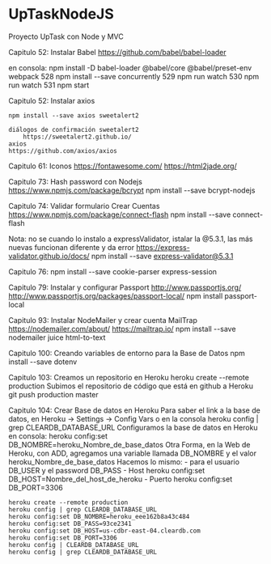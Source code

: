 # UpTaskNodeJS
Proyecto UpTask con Node y MVC



Capitulo 52:
    Instalar Babel
    https://github.com/babel/babel-loader

en consola:
 npm install -D babel-loader @babel/core @babel/preset-env webpack
  528  npm install --save concurrently
  529  npm run watch
  530  npm run watch
  531  npm start

Capitulo 52:
    Instalar axios

    npm install --save axios sweetalert2

    diálogos de confirmación sweetalert2
        https://sweetalert2.github.io/
    axios
    https://github.com/axios/axios

Capitulo 61:
    Iconos
    https://fontawesome.com/
    https://html2jade.org/

Capitulo 73:
    Hash password con Nodejs
    https://www.npmjs.com/package/bcrypt
    npm install --save bcrypt-nodejs

Capitulo 74:
    Validar formulario Crear Cuentas
    https://www.npmjs.com/package/connect-flash
    npm install --save connect-flash

Nota: no se cuando lo instalo a expressValidator, istalar la @5.3.1, las más nuevas funcionan diferente y da error
    https://express-validator.github.io/docs/
    npm install --save express-validator@5.3.1 

Capitulo 76:
    npm install --save cookie-parser express-session

Capitulo 79:
    Instalar y configurar Passport
    http://www.passportjs.org/
    http://www.passportjs.org/packages/passport-local/
    npm install passport-local
    
Capitulo 93:
    Instalar NodeMailer y crear cuenta MailTrap
    https://nodemailer.com/about/
    https://mailtrap.io/
    npm install --save nodemailer juice html-to-text


Capitulo 100:
    Creando variables de entorno para la Base de Datos
    npm install --save dotenv

Capitulo 103:
    Creamos un repositorio en Heroku
    heroku create --remote production
    Subimos el repositorio de código que está en github a Heroku
    git push production master

Capitulo 104:
    Crear Base de datos en Heroku
    Para saber el link a la base de datos, en Heroku -> Settings -> Config Vars o en la consola
    heroku config | grep CLEARDB_DATABASE_URL
    Configuramos la base de datos en Heroku en consola:
    heroku config:set DB_NOMBRE=heroku_Nombre_de_base_datos
    Otra Forma, en la Web de Heroku, con ADD, agregamos una variable llamada DB_NOMBRE y el valor heroku_Nombre_de_base_datos
    Hacemos lo mismo:
    - para el usuario DB_USER y el password DB_PASS 
    - Host heroku config:set DB_HOST=Nombre_del_host_de_heroku
    - Puerto heroku config:set DB_PORT=3306 

    heroku create --remote production
    heroku config | grep CLEARDB_DATABASE_URL
    heroku config:set DB_NOMBRE=heroku_eee162b8a43c484
    heroku config:set DB_PASS=93ce2341
    heroku config:set DB_HOST=us-cdbr-east-04.cleardb.com
    heroku config:set DB_PORT=3306
    heroku config | CLEARDB_DATABASE_URL
    heroku config | grep CLEARDB_DATABASE_URL
